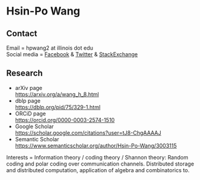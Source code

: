 
# Hsin-Po Wang

## Contact

Email = hpwang2 at illinois dot edu  
Social media
= [Facebook](https://www.facebook.com/Xymbol.1)
& [Twitter](https://twitter.com/Xymbol_1)
& [StackExchange](https://stackexchange.com/users/4418253/symbol-1)

## Research

* arXiv page  
  https://arxiv.org/a/wang_h_8.html
* dblp page  
  https://dblp.org/pid/75/329-1.html
* ORCiD page  
  https://orcid.org/0000-0003-2574-1510
* Google Scholar  
  https://scholar.google.com/citations?user=tJ8-ChgAAAAJ
* Semantic Scholar  
  https://www.semanticscholar.org/author/Hsin-Po-Wang/3003115

Interests =
Information theory / coding theory / Shannon theory:
Random coding and polar coding over communication channels.
Distributed storage and distributed computation,
application of algebra and combinatorics to.
